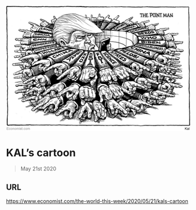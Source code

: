 ![](./images/20200523_wwd000.jpg)

# KAL’s cartoon

> May 21st 2020



## URL

https://www.economist.com/the-world-this-week/2020/05/21/kals-cartoon
